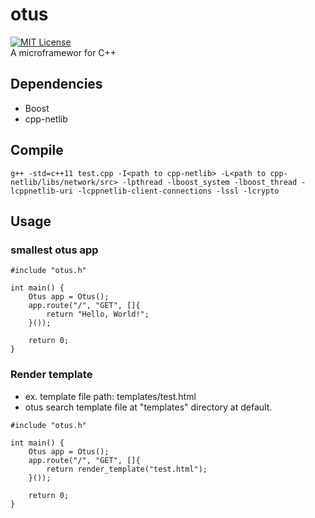 # otus
[![MIT License](http://img.shields.io/badge/license-MIT-blue.svg?style=flat)](LICENSE)  
A microframewor for C++

## Dependencies
- Boost
- cpp-netlib

## Compile

```
g++ -std=c++11 test.cpp -I<path to cpp-netlib> -L<path to cpp-netlib/libs/network/src> -lpthread -lboost_system -lboost_thread -lcppnetlib-uri -lcppnetlib-client-connections -lssl -lcrypto
```

## Usage

### smallest otus app

```
#include "otus.h"

int main() {
    Otus app = Otus();
    app.route("/", "GET", []{
        return "Hello, World!";
    }());

    return 0;
}
```

### Render template

- ex. template file path: templates/test.html
- otus search template file at "templates" directory at default.

```
#include "otus.h"

int main() {
    Otus app = Otus();
    app.route("/", "GET", []{
        return render_template("test.html");
    }());

    return 0;
}
```
